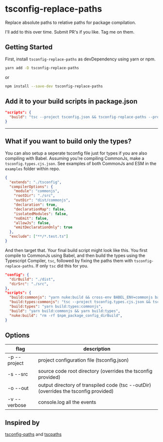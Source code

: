 # tsconfig-replace-paths
Replace absolute paths to relative paths for package compilation.

I'll add to this over time. Submit PR's if you like. Tag me on them.

## Getting Started
First, install `tsconfig-replace-paths` as devDependency using yarn or npm.

```sh
yarn add -D tsconfig-replace-paths
```
or
```sh
npm install --save-dev tsconfig-replace-paths
```

## Add it to your build scripts in package.json
```json
"scripts": {
  "build": "tsc --project tsconfig.json && tsconfig-replace-paths --project tsconfig.json",
}
```

------------

## What if you want to build only the types?

You can also setup a seperate tsconfig file just for types if you are also compiling with Babel. Assuming you're compiling CommonJs, make a `tsconfig.types.cjs.json`. See examples of both CommonJs and ESM in the `examples` folder within repo.

```json
{
  "extends": "./tsconfig",
  "compilerOptions": {
    "module": "commonjs",
    "rootDir": "./src",
    "outDir": "dist/commonjs",
    "declaration": true,
    "declarationMap": false,
    "isolatedModules": false,
    "noEmit": false,
    "allowJs": false,
    "emitDeclarationOnly": true
  },
  "exclude": ["**/*.test.ts"]
}
```

And then target that. Your final build script might look like this. You first compile to CommonJs using Babel, and then build the types using the Typescript Compiler, `tsc`, followed by fixing the paths them with `tsconfig-replace-paths`. If only `tsc` did this for you.

```json
"config": {
  "dirBuild": "./dist",
  "dirSrc": "./src",
},
"scripts": {
  "build:commonjs": "yarn nuke:build && cross-env BABEL_ENV=commonjs babel $npm_package_config_dirSrc --out-dir $npm_package_config_dirBuild --extensions \".ts,.tsx,.js,.jsx\" --source-maps inline",
  "build:types:commonjs": "tsc --project tsconfig.types.cjs.json && tsconfig-replace-paths --project tsconfig.types.cjs.json",
  "build:types": "yarn build:types:commonjs",
  "build": "yarn build:commonjs && yarn build:types",
  "nuke:build": "rm -rf $npm_package_config_dirBuild",
}
```

## Options
| flag         | description                                                                          |
| ------------ | ------------------------------------------------------------------------------------ |
| -p --project | project configuration file (tsconfig.json)                                           |
| -s --src     | source code root directory (overrides the tsconfig provided)                         |
| -o --out     | output directory of transpiled code (tsc --outDir) (overrides the tsconfig provided) |
| -v --verbose | console.log all the events                                                           |

## Inspired by
[tsconfig-paths](https://github.com/dividab/tsconfig-paths) and [tscpaths](https://github.com/joonhocho/tscpaths)
